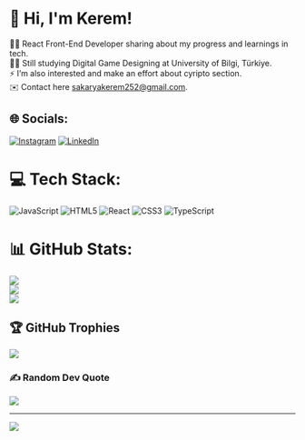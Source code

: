 # 👋 Hi, I'm Kerem!
🧑‍💻 React Front-End Developer sharing about my progress and learnings in tech.<br>🧑‍🎓 Still studying Digital Game Designing at University of Bilgi, Türkiye.<br>⚡ I’m also interested and make an effort about cyripto section.<br> ✉️ Contact here sakaryakerem252@gmail.com.


## 🌐 Socials:
[![Instagram](https://img.shields.io/badge/Instagram-%23E4405F.svg?logo=Instagram&logoColor=white)](https://instagram.com/kereemsakarya) [![LinkedIn](https://img.shields.io/badge/LinkedIn-%230077B5.svg?logo=linkedin&logoColor=white)](https://linkedin.com/in/keremsakarya) 

# 💻 Tech Stack:
![JavaScript](https://img.shields.io/badge/javascript-%23323330.svg?style=for-the-badge&logo=javascript&logoColor=%23F7DF1E) ![HTML5](https://img.shields.io/badge/html5-%23E34F26.svg?style=for-the-badge&logo=html5&logoColor=white) ![React](https://img.shields.io/badge/react-%2320232a.svg?style=for-the-badge&logo=react&logoColor=%2361DAFB) ![CSS3](https://img.shields.io/badge/css3-%231572B6.svg?style=for-the-badge&logo=css3&logoColor=white) ![TypeScript](https://img.shields.io/badge/typescript-%23007ACC.svg?style=for-the-badge&logo=typescript&logoColor=white)
# 📊 GitHub Stats:
![](https://github-readme-stats.vercel.app/api?username=keremsakarya&theme=highcontrast&hide_border=false&include_all_commits=true&count_private=false)<br/>
![](https://github-readme-streak-stats.herokuapp.com/?user=keremsakarya&theme=highcontrast&hide_border=false)<br/>
![](https://github-readme-stats.vercel.app/api/top-langs/?username=keremsakarya&theme=highcontrast&hide_border=false&include_all_commits=true&count_private=false&layout=compact)

## 🏆 GitHub Trophies
![](https://github-profile-trophy.vercel.app/?username=keremsakarya&theme=radical&no-frame=true&no-bg=false&margin-w=4)

### ✍️ Random Dev Quote
![](https://quotes-github-readme.vercel.app/api?type=horizontal&theme=radical)

---
[![](https://visitcount.itsvg.in/api?id=keremsakarya&icon=5&color=2)](https://visitcount.itsvg.in)

<!-- Proudly created with GPRM ( https://gprm.itsvg.in ) -->
